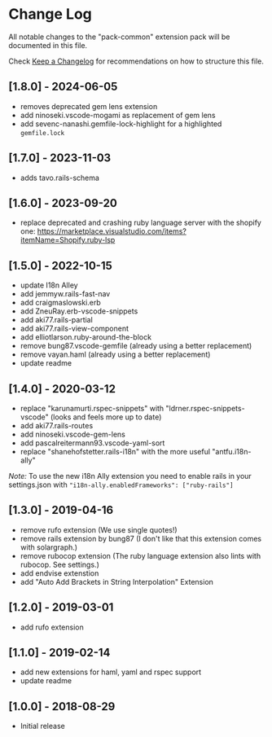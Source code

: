 # Change Log
All notable changes to the "pack-common" extension pack will be documented in this file.

Check [Keep a Changelog](http://keepachangelog.com/) for recommendations on how to structure this
file.

## [1.8.0] - 2024-06-05
- removes deprecated gem lens extension
- add ninoseki.vscode-mogami as replacement of gem lens
- add sevenc-nanashi.gemfile-lock-highlight for a highlighted `gemfile.lock`

## [1.7.0] - 2023-11-03
- adds tavo.rails-schema

## [1.6.0] - 2023-09-20
- replace deprecated and crashing ruby language server with the shopify one: https://marketplace.visualstudio.com/items?itemName=Shopify.ruby-lsp

## [1.5.0] - 2022-10-15
- update I18n Alley
- add jemmyw.rails-fast-nav
- add craigmaslowski.erb
- add ZneuRay.erb-vscode-snippets
- add aki77.rails-partial
- add aki77.rails-view-component
- add elliotlarson.ruby-around-the-block
- remove bung87.vscode-gemfile (already using a better replacement)
- remove vayan.haml (already using a better replacement)
- update readme

## [1.4.0] - 2020-03-12
- replace "karunamurti.rspec-snippets" with "ldrner.rspec-snippets-vscode" (looks and feels more
  up to date)
- add aki77.rails-routes
- add ninoseki.vscode-gem-lens
- add pascalreitermann93.vscode-yaml-sort
- replace "shanehofstetter.rails-i18n" with the more useful "antfu.i18n-ally"

*Note:* To use the new i18n Ally extension you need to enable rails in your settings.json with `"i18n-ally.enabledFrameworks": ["ruby-rails"]`

## [1.3.0] - 2019-04-16
- remove rufo extension (We use single quotes!)
- remove rails extension by bung87 (I don't like that this extension comes with solargraph.)
- remove rubocop extension (The ruby language extension also lints with rubocop. See settings.)
- add endvise extenstion
- add "Auto Add Brackets in String Interpolation" Extension

## [1.2.0] - 2019-03-01
- add rufo extension

## [1.1.0] - 2019-02-14
- add new extensions for haml, yaml and rspec support
- update readme

## [1.0.0] - 2018-08-29
- Initial release
